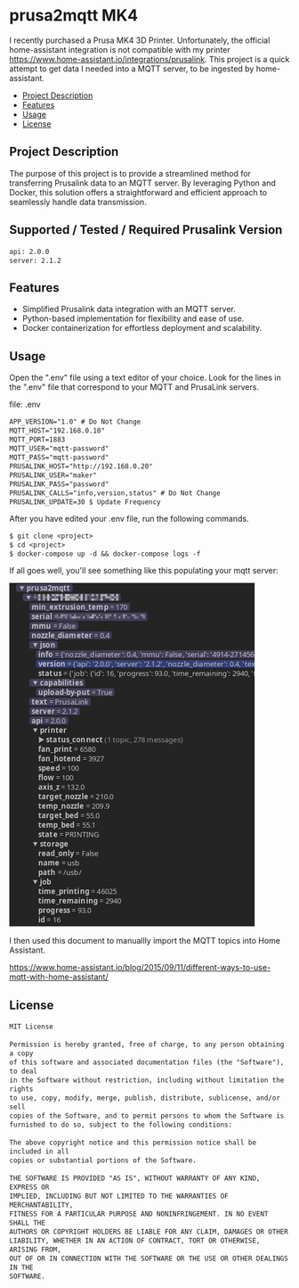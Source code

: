 # prusa2mqtt MK4

I recently purchased a Prusa MK4 3D Printer.  Unfortunately, the official home-assistant integration is not compatible with my printer <https://www.home-assistant.io/integrations/prusalink>.  This project is a quick attempt to get data I needed into a MQTT server, to be ingested by home-assistant.

- [Project Description](#project-description)
- [Features](#features)
- [Usage](#usage)
- [License](#license)

## Project Description

The purpose of this project is to provide a streamlined method for transferring Prusalink data to an MQTT server. By leveraging Python and Docker, this solution offers a straightforward and efficient approach to seamlessly handle data transmission.

## Supported / Tested / Required Prusalink Version
    api: 2.0.0
    server: 2.1.2


## Features

* Simplified Prusalink data integration with an MQTT server.
* Python-based implementation for flexibility and ease of use.
* Docker containerization for effortless deployment and scalability.

## Usage
Open the ".env" file using a text editor of your choice.
Look for the lines in the ".env" file that correspond to your MQTT and PrusaLink servers. 

file:  .env
    
    APP_VERSION="1.0" # Do Not Change
    MQTT_HOST="192.168.0.10"
    MQTT_PORT=1883
    MQTT_USER="mqtt-password" 
    MQTT_PASS="mqtt-password"
    PRUSALINK_HOST="http://192.168.0.20"
    PRUSALINK_USER="maker"
    PRUSALINK_PASS="password"
    PRUSALINK_CALLS="info,version,status" # Do Not Change
    PRUSALINK_UPDATE=30 $ Update Frequency

After you have edited your .env file, run the following commands.

    $ git clone <project>
    $ cd <project>
    $ docker-compose up -d && docker-compose logs -f
    
If all goes well, you'll see something like this populating your mqtt server:

![alt text](mqtt.png "MQTT")

I then used this document to manuallly import the MQTT topics into Home Assistant.

<https://www.home-assistant.io/blog/2015/09/11/different-ways-to-use-mqtt-with-home-assistant/>

## License
    MIT License

    Permission is hereby granted, free of charge, to any person obtaining a copy
    of this software and associated documentation files (the "Software"), to deal
    in the Software without restriction, including without limitation the rights
    to use, copy, modify, merge, publish, distribute, sublicense, and/or sell
    copies of the Software, and to permit persons to whom the Software is
    furnished to do so, subject to the following conditions:

    The above copyright notice and this permission notice shall be included in all
    copies or substantial portions of the Software.

    THE SOFTWARE IS PROVIDED "AS IS", WITHOUT WARRANTY OF ANY KIND, EXPRESS OR
    IMPLIED, INCLUDING BUT NOT LIMITED TO THE WARRANTIES OF MERCHANTABILITY,
    FITNESS FOR A PARTICULAR PURPOSE AND NONINFRINGEMENT. IN NO EVENT SHALL THE
    AUTHORS OR COPYRIGHT HOLDERS BE LIABLE FOR ANY CLAIM, DAMAGES OR OTHER
    LIABILITY, WHETHER IN AN ACTION OF CONTRACT, TORT OR OTHERWISE, ARISING FROM,
    OUT OF OR IN CONNECTION WITH THE SOFTWARE OR THE USE OR OTHER DEALINGS IN THE
    SOFTWARE.
